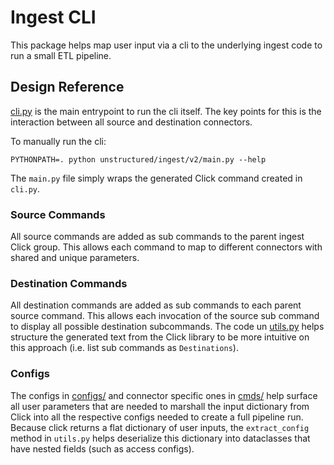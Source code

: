 # Ingest CLI
This package helps map user input via a cli to the underlying ingest code to run a small ETL pipeline.

## Design Reference
[cli.py](./cli.py) is the main entrypoint to run the cli itself. The key points for this is the interaction between all
source and destination connectors.

To manually run the cli:
```shell
PYTHONPATH=. python unstructured/ingest/v2/main.py --help
```

The `main.py` file simply wraps the generated Click command created in `cli.py`.

### Source Commands
All source commands are added as sub commands to the parent ingest Click group. This allows each command to map to
different connectors with shared and unique parameters.

### Destination Commands
All destination commands are added as sub commands to each parent source command. This allows each invocation of the source
sub command to display all possible destination subcommands. The code un [utils.py](./utils.py) helps structure the
generated text from the Click library to be more intuitive on this approach (i.e. list sub commands as  `Destinations`).

### Configs
The configs in [configs/](./configs) and connector specific ones in [cmds/](./cmds) help surface all user parameters that
are needed to marshall the input dictionary from Click into all the respective configs needed to create a full pipeline run.
Because click returns a flat dictionary of user inputs, the `extract_config` method in `utils.py` helps deserialize this dictionary
into dataclasses that have nested fields (such as access configs).
